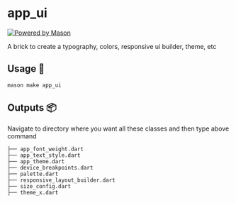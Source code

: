 # app_ui

[![Powered by Mason](https://img.shields.io/endpoint?url=https%3A%2F%2Ftinyurl.com%2Fmason-badge)](https://github.com/felangel/mason)

A brick to create a typography, colors, responsive ui builder, theme, etc

## Usage 🚀

```
mason make app_ui
```

## Outputs 📦

Navigate to directory where you want all these classes and then type above command

```
├── app_font_weight.dart
├── app_text_style.dart
├── app_theme.dart
├── device_breakpoints.dart
├── palette.dart
├── responsive_layout_builder.dart
├── size_config.dart
├── theme_x.dart
```
